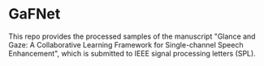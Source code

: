 # GaFNet
This repo provides the processed samples of the manuscript "Glance and Gaze: A Collaborative Learning Framework for Single-channel Speech Enhancement", which is submitted to IEEE signal processing letters (SPL).
